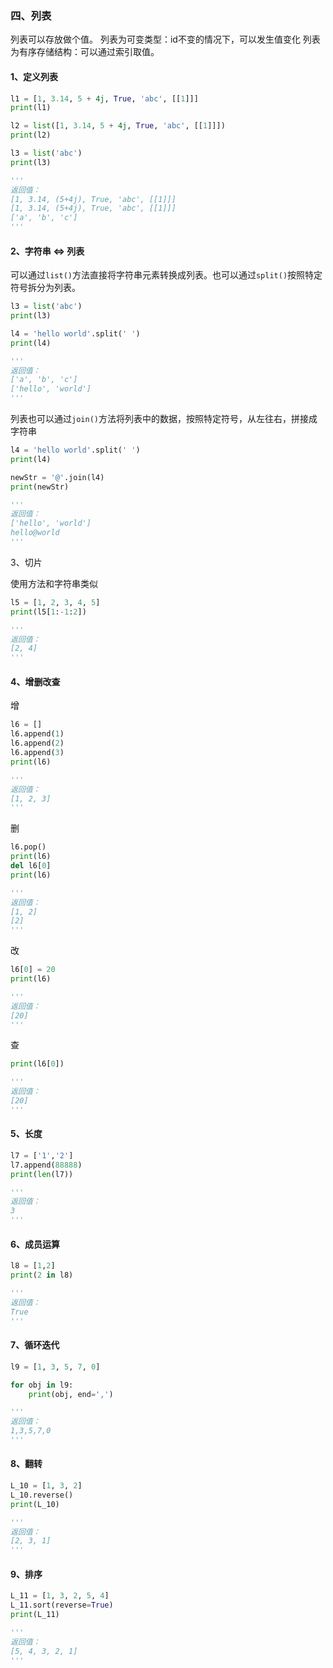 ### 四、列表
列表可以存放做个值。
列表为可变类型：id不变的情况下，可以发生值变化
列表为有序存储结构：可以通过索引取值。

#### 1、定义列表

```python
l1 = [1, 3.14, 5 + 4j, True, 'abc', [[1]]]
print(l1)

l2 = list([1, 3.14, 5 + 4j, True, 'abc', [[1]]])
print(l2)

l3 = list('abc')
print(l3)

'''
返回值：
[1, 3.14, (5+4j), True, 'abc', [[1]]]
[1, 3.14, (5+4j), True, 'abc', [[1]]]
['a', 'b', 'c']
'''
```

#### 2、字符串 <=> 列表

可以通过`list()`方法直接将字符串元素转换成列表。也可以通过`split()`按照特定符号拆分为列表。

```python
l3 = list('abc')
print(l3)

l4 = 'hello world'.split(' ')
print(l4)

'''
返回值：
['a', 'b', 'c']
['hello', 'world']
'''
```

列表也可以通过`join()`方法将列表中的数据，按照特定符号，从左往右，拼接成字符串

```python
l4 = 'hello world'.split(' ')
print(l4)

newStr = '@'.join(l4) 
print(newStr)

'''
返回值：
['hello', 'world']
hello@world
'''
```

3、切片

使用方法和字符串类似

```python
l5 = [1, 2, 3, 4, 5]
print(l5[1:-1:2])  

'''
返回值：
[2, 4]
'''
```

#### 4、增删改查

增

```python
l6 = []
l6.append(1)
l6.append(2)
l6.append(3)
print(l6)

'''
返回值：
[1, 2, 3]
'''
```
删
```python
l6.pop()
print(l6)
del l6[0]
print(l6)

'''
返回值：
[1, 2]
[2]
'''
```
改
```python
l6[0] = 20
print(l6)

'''
返回值：
[20]
'''
```
查
```python
print(l6[0])

'''
返回值：
[20]
'''
```

#### 5、长度

```python
l7 = ['1','2']
l7.append(88888)
print(len(l7))

'''
返回值：
3
'''
```

#### 6、成员运算
```python
l8 = [1,2]
print(2 in l8)

'''
返回值：
True
'''
```

#### 7、循环迭代

```python
l9 = [1, 3, 5, 7, 0]

for obj in l9:
    print(obj, end=',')

'''
返回值：
1,3,5,7,0
'''
```

#### 8、翻转

```python
L_10 = [1, 3, 2]
L_10.reverse()
print(L_10)

'''
返回值：
[2, 3, 1]
'''
```
#### 9、排序

```python
L_11 = [1, 3, 2, 5, 4]
L_11.sort(reverse=True)
print(L_11)

'''
返回值：
[5, 4, 3, 2, 1]
'''
```